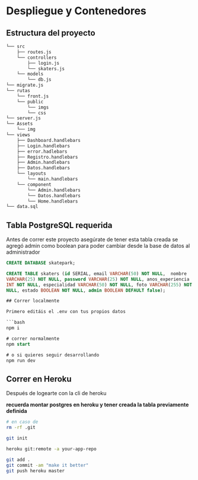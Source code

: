 # Despliegue y Contenedores

## Estructura del proyecto

```bash
└── src
    ├── routes.js
    └── controllers
        ├── login.js
        └── skaters.js
    └── models
        └── db.js
└── migrate.js
└── rutas
    └── front.js
    └── public
        └── imgs
        └── css
└── server.js
└── Assets
    └── img
└── views
    ├── Dashboard.handlebars
    ├── Login.handlebars
    ├── error.hadlebars
    ├── Registro.handlebars
    ├── Admin.handlebars
    ├── Datos.handlebars
    └── layouts
        └── main.handlebars
    └── component
        └── Admin.handlebars
        └── Datos.handlebars
        └── Home.handlebars
└── data.sql
```

## Tabla PostgreSQL requerida

Antes de correr este proyecto asegúrate de tener esta tabla creada
se agregó admin como boolean para poder cambiar desde la base de datos al administrador
```sql
CREATE DATABASE skatepark;

CREATE TABLE skaters (id SERIAL, email VARCHAR(50) NOT NULL,  nombre
VARCHAR(25) NOT NULL, password VARCHAR(25) NOT NULL, anos_experiencia
INT NOT NULL, especialidad VARCHAR(50) NOT NULL, foto VARCHAR(255) NOT
NULL, estado BOOLEAN NOT NULL, admin BOOLEAN DEFAULT false);

## Correr localmente

Primero editáis el .env con tus propios datos

```bash
npm i

# correr normalmente
npm start

# o si quieres seguir desarrollando
npm run dev
```

## Correr en Heroku

Después de logearte con la cli de heroku

**recuerda montar postgres en heroku y tener creada la tabla previamente definida**

```bash
# en caso de
rm -rf .git

git init

heroku git:remote -a your-app-repo

git add .
git commit -am "make it better"
git push heroku master
```